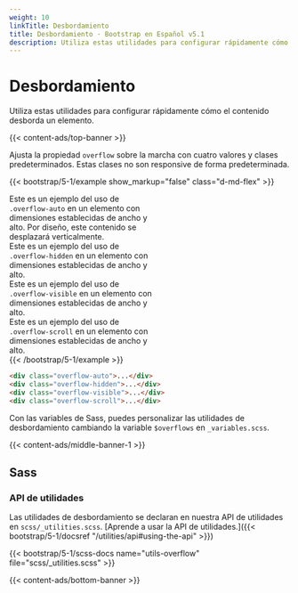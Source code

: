 ```yaml
---
weight: 10
linkTitle: Desbordamiento
title: Desbordamiento · Bootstrap en Español v5.1
description: Utiliza estas utilidades para configurar rápidamente cómo el contenido desborda un elemento.
---
```


# Desbordamiento

Utiliza estas utilidades para configurar rápidamente cómo el contenido desborda un elemento.

{{< content-ads/top-banner >}}

Ajusta la propiedad `overflow` sobre la marcha con cuatro valores y clases predeterminados. Estas clases no son responsive de forma predeterminada.

{{< bootstrap/5-1/example show_markup="false" class="d-md-flex" >}}
  <div class="overflow-auto p-3 mb-3 mb-md-0 me-md-3 bg-light" style="max-width: 260px; max-height: 100px;">
    Este es un ejemplo del uso de <code>.overflow-auto</code> en un elemento con dimensiones establecidas de ancho y alto. Por diseño, este contenido se desplazará verticalmente.
  </div>
  <div class="overflow-hidden p-3 mb-3 mb-md-0 me-md-3 bg-light" style="max-width: 260px; max-height: 100px;">
    Este es un ejemplo del uso de <code>.overflow-hidden</code> en un elemento con dimensiones establecidas de ancho y alto.
  </div>
  <div class="overflow-visible p-3 mb-3 mb-md-0 me-md-3 bg-light" style="max-width: 260px; max-height: 100px;">
    Este es un ejemplo del uso de <code>.overflow-visible</code> en un elemento con dimensiones establecidas de ancho y alto.
  </div>
  <div class="overflow-scroll p-3 bg-light" style="max-width: 260px; max-height: 100px;">
    Este es un ejemplo del uso de <code>.overflow-scroll</code> en un elemento con dimensiones establecidas de ancho y alto.
  </div>
{{< /bootstrap/5-1/example >}}

```html
<div class="overflow-auto">...</div>
<div class="overflow-hidden">...</div>
<div class="overflow-visible">...</div>
<div class="overflow-scroll">...</div>
```

Con las variables de Sass, puedes personalizar las utilidades de desbordamiento cambiando la variable `$overflows` en `_variables.scss`.

{{< content-ads/middle-banner-1 >}}

## Sass

### API de utilidades

Las utilidades de desbordamiento se declaran en nuestra API de utilidades en `scss/_utilities.scss`. [Aprende a usar la API de utilidades.]({{< bootstrap/5-1/docsref "/utilities/api#using-the-api" >}})

{{< bootstrap/5-1/scss-docs name="utils-overflow" file="scss/_utilities.scss" >}}

{{< content-ads/bottom-banner >}}
